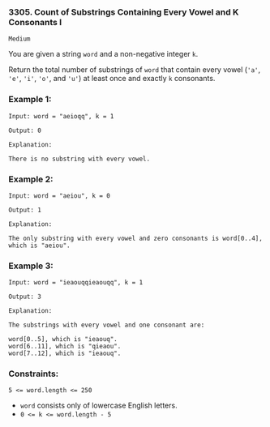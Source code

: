 ### 3305. Count of Substrings Containing Every Vowel and K Consonants I

`Medium`

You are given a string `word` and a non-negative integer `k`.

Return the total number of substrings of `word` that contain every vowel (`'a'`, `'e'`, `'i'`, `'o'`, and `'u'`) at least once and exactly `k` consonants.

### Example 1:
```
Input: word = "aeioqq", k = 1

Output: 0

Explanation:

There is no substring with every vowel.
```
### Example 2:
```
Input: word = "aeiou", k = 0

Output: 1

Explanation:

The only substring with every vowel and zero consonants is word[0..4], which is "aeiou".
```
### Example 3:
```
Input: word = "ieaouqqieaouqq", k = 1

Output: 3

Explanation:

The substrings with every vowel and one consonant are:

word[0..5], which is "ieaouq".
word[6..11], which is "qieaou".
word[7..12], which is "ieaouq".
``` 

### Constraints:

`5 <= word.length <= 250`
* `word` consists only of lowercase English letters.
* `0 <= k <= word.length - 5`
